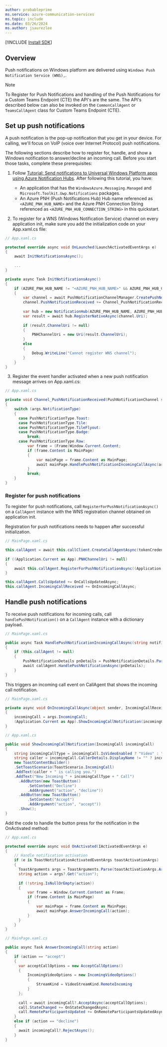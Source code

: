 ```yaml
---
author: probableprime
ms.service: azure-communication-services
ms.topic: include
ms.date: 03/26/2024
ms.author: jsaurezlee
---
```

[!INCLUDE [Install SDK](../install-sdk/install-sdk-windows.md)]

## Overview
Push notifications on Windows platform are delivered using `Windows Push Notification Service (WNS),`.

> [!NOTE]
> To Register for Push Notifications and handling of the Push Notifications for a Custom Teams Endpoint (CTE) the API's are the same. The API's described below can also be invoked on the `CommonCallAgent` or `TeamsCallAgent` class for Custom Teams Endpoint (CTE).

## Set up push notifications

A push notification is the pop-up notification that you get in your device. For calling, we'll focus on VoIP (voice over Internet Protocol) push notifications. 

The following sections describe how to register for, handle, and show a Windows notification to answer/decline an incoming call. Before you start those tasks, complete these prerequisites:

1. Follow [Tutorial: Send notifications to Universal Windows Platform apps using Azure Notification Hubs](/azure/notification-hubs/notification-hubs-windows-store-dotnet-get-started-wns-push-notification). After following this tutorial, you have:
    - An application that has the `WindowsAzure.Messaging.Managed` and `Microsoft.Toolkit.Uwp.Notifications` packages.
    - An Azure PNH (Push Notifications Hub) Hub name referenced as `<AZURE_PNH_HUB_NAME>` and the Azure PNH Connection String referenced as `<AZURE_PNH_HUB_CONNECTION_STRING>` in this quickstart.
  
3. To register for a WNS (Windows Notification Service) channel on every application init, make sure you add the initialization code on your App.xaml.cs file:

```C#
// App.xaml.cs

protected override async void OnLaunched(LaunchActivatedEventArgs e)
{
    await InitNotificationsAsync();
    
    ...
}

private async Task InitNotificationsAsync()
{
    if (AZURE_PNH_HUB_NAME != "<AZURE_PNH_HUB_NAME>" && AZURE_PNH_HUB_CONNECTION_STRING != "<AZURE_PNH_HUB_CONNECTION_STRING>")
    {
        var channel = await PushNotificationChannelManager.CreatePushNotificationChannelForApplicationAsync();
        channel.PushNotificationReceived += Channel_PushNotificationReceived;
    
        var hub = new NotificationHub(AZURE_PNH_HUB_NAME, AZURE_PNH_HUB_CONNECTION_STRING);
        var result = await hub.RegisterNativeAsync(channel.Uri);
    
        if (result.ChannelUri != null)
        {
            PNHChannelUri = new Uri(result.ChannelUri);
        }
        else
        {
            Debug.WriteLine("Cannot register WNS channel");
        }
    }
}
```
3. Register the event handler activated when a new push notification message arrives on App.xaml.cs:

```C#
// App.xaml.cs

private void Channel_PushNotificationReceived(PushNotificationChannel sender, PushNotificationReceivedEventArgs args)
{
    switch (args.NotificationType)
    {
      case PushNotificationType.Toast:
      case PushNotificationType.Tile:
      case PushNotificationType.TileFlyout:
      case PushNotificationType.Badge:
          break;
      case PushNotificationType.Raw:
          var frame = (Frame)Window.Current.Content;
          if (frame.Content is MainPage)
          {
              var mainPage = frame.Content as MainPage;
              await mainPage.HandlePushNotificationIncomingCallAsync(args.RawNotification.Content);
          }
          break;
    }
}
```

### Register for push notifications
To register for push notifications, call `RegisterForPushNotificationAsync()` on a `CallAgent` instance with the WNS registration channel obtained on application init.

Registration for push notifications needs to happen after successful initialization.

```C#
// MainPage.xaml.cs

this.callAgent = await this.callClient.CreateCallAgentAsync(tokenCredential, callAgentOptions);
                
if ((Application.Current as App).PNHChannelUri != null)
{
    await this.callAgent.RegisterForPushNotificationAsync((Application.Current as App).PNHChannelUri.ToString());
}

this.callAgent.CallsUpdated += OnCallsUpdatedAsync;
this.callAgent.IncomingCallReceived += OnIncomingCallAsync;
```

## Handle push notifications
To receive push notifications for incoming calls, call `handlePushNotification()` on a `CallAgent` instance with a dictionary payload.

```C#
// MainPage.xaml.cs

public async Task HandlePushNotificationIncomingCallAsync(string notificationContent)
{
    if (this.callAgent != null)
    {
        PushNotificationDetails pnDetails = PushNotificationDetails.Parse(notificationContent);
        await callAgent.HandlePushNotificationAsync(pnDetails);
    }
}
```

This triggers an incoming call event on CallAgent that shows the incoming call notification.

```C#
// MainPage.xaml.cs

private async void OnIncomingCallAsync(object sender, IncomingCallReceivedEventArgs args)
{
    incomingCall = args.IncomingCall;
    (Application.Current as App).ShowIncomingCallNotification(incomingCall);
}
```

```C#
// App.xaml.cs

public void ShowIncomingCallNotification(IncomingCall incomingCall)
{
    string incomingCallType = incomingCall.IsVideoEnabled ? "Video" : "Audio";
    string caller = incomingCall.CallerDetails.DisplayName != "" ? incomingCall.CallerDetails.DisplayName : incomingCall.CallerDetails.Identifier.RawId;
    new ToastContentBuilder()
    .SetToastScenario(ToastScenario.IncomingCall)
    .AddText(caller + " is calling you.")
    .AddText("New Incoming " + incomingCallType + " Call")
      .AddButton(new ToastButton()
          .SetContent("Decline")
          .AddArgument("action", "decline"))
      .AddButton(new ToastButton()
          .SetContent("Accept")
          .AddArgument("action", "accept"))
      .Show();
}
```

Add the code to handle the button press for the notification in the OnActivated method:

```C#
// App.xaml.cs

protected override async void OnActivated(IActivatedEventArgs e)
{   
    // Handle notification activation
    if (e is ToastNotificationActivatedEventArgs toastActivationArgs)
    {
      ToastArguments args = ToastArguments.Parse(toastActivationArgs.Argument);
      string action = args?.Get("action");
    
      if (!string.IsNullOrEmpty(action))
      {
          var frame = Window.Current.Content as Frame;
          if (frame.Content is MainPage)
          {
              var mainPage = frame.Content as MainPage;
              await mainPage.AnswerIncomingCall(action);
          }
      }
    }
}
```

```C#
// MainPage.xaml.cs

public async Task AnswerIncomingCall(string action)
{
    if (action == "accept")
    {
      var acceptCallOptions = new AcceptCallOptions()
      {
          IncomingVideoOptions = new IncomingVideoOptions()
          {
              StreamKind = VideoStreamKind.RemoteIncoming
          }
      };
    
      call = await incomingCall?.AcceptAsync(acceptCallOptions);
      call.StateChanged += OnStateChangedAsync;
      call.RemoteParticipantsUpdated += OnRemoteParticipantsUpdatedAsync;
    }
    else if (action == "decline")
    {
      await incomingCall?.RejectAsync();
    }
}
```
